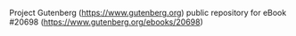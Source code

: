 Project Gutenberg (https://www.gutenberg.org) public repository for eBook #20698 (https://www.gutenberg.org/ebooks/20698)
